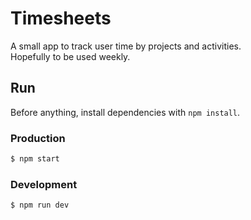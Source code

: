 # Timesheets

A small app to track user time by projects and activities.  
Hopefully to be used weekly.

## Run

Before anything, install dependencies with `npm install`.

### Production

```bash
$ npm start
```

### Development

```bash
$ npm run dev
```

